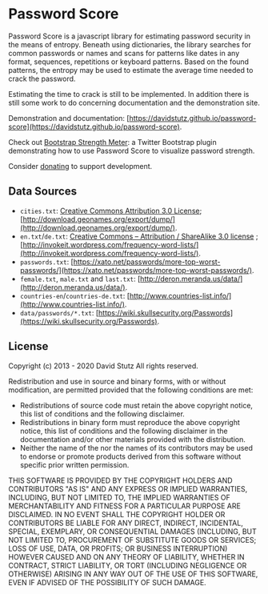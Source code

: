 # Password Score

Password Score is a javascript library for estimating password security in the means of entropy. Beneath using dictionaries, the library searches for common passwords or names and scans for patterns like dates in any format, sequences, repetitions or keyboard patterns. Based on the found patterns, the entropy may be used to estimate the average time needed to crack the password.

Estimating the time to crack is still to be implemented. In addition there is still some work to do concerning documentation and the demonstration site.
 
Demonstration and documentation: [https://davidstutz.github.io/password-score](https://davidstutz.github.io/password-score).

Check out [Bootstrap Strength Meter](https://github.com/davidstutz/bootstrap-strength-meter): a Twitter Bootstrap plugin demonstrating how to use Password Score to visualize password strength.

Consider [donating](https://davidstutz.de/donate/) to support development.

## Data Sources

* `cities.txt`: [Creative Commons Attribution 3.0 License](http://creativecommons.org/licenses/by/3.0/); [http://download.geonames.org/export/dump/](http://download.geonames.org/export/dump/).
* `en.txt`/`de.txt`: [Creative Commons – Attribution / ShareAlike 3.0 license](http://creativecommons.org/licenses/by-sa/3.0/) ; [http://invokeit.wordpress.com/frequency-word-lists/](http://invokeit.wordpress.com/frequency-word-lists/).
* `passwords.txt`: [https://xato.net/passwords/more-top-worst-passwords/](https://xato.net/passwords/more-top-worst-passwords/).
* `female.txt`, `male.txt` and `last.txt`: [http://deron.meranda.us/data/](http://deron.meranda.us/data/).
* `countries-en`/`countries-de.txt`: [http://www.countries-list.info/](http://www.countries-list.info/).
* `data/passwords/*.txt`: [https://wiki.skullsecurity.org/Passwords](https://wiki.skullsecurity.org/Passwords).

## License

Copyright (c) 2013 - 2020 David Stutz
All rights reserved.

Redistribution and use in source and binary forms, with or without modification, are permitted provided that the following conditions are met:

* Redistributions of source code must retain the above copyright notice, this list of conditions and the following disclaimer.
* Redistributions in binary form must reproduce the above copyright notice, this list of conditions and the following disclaimer in the documentation and/or other materials provided with the distribution.
* Neither the name of the <ORGANIZATION> nor the names of its contributors may be used to endorse or promote products derived from this software without specific prior written permission.

THIS SOFTWARE IS PROVIDED BY THE COPYRIGHT HOLDERS AND CONTRIBUTORS "AS IS" AND ANY EXPRESS OR IMPLIED WARRANTIES, INCLUDING, BUT NOT LIMITED TO, THE IMPLIED WARRANTIES OF MERCHANTABILITY AND FITNESS FOR A PARTICULAR PURPOSE ARE DISCLAIMED. IN NO EVENT SHALL THE COPYRIGHT HOLDER OR CONTRIBUTORS BE LIABLE FOR ANY DIRECT, INDIRECT, INCIDENTAL, SPECIAL, EXEMPLARY, OR CONSEQUENTIAL DAMAGES (INCLUDING, BUT NOT LIMITED TO, PROCUREMENT OF SUBSTITUTE GOODS OR SERVICES; LOSS OF USE, DATA, OR PROFITS; OR BUSINESS INTERRUPTION) HOWEVER CAUSED AND ON ANY THEORY OF LIABILITY, WHETHER IN CONTRACT, STRICT LIABILITY, OR TORT (INCLUDING NEGLIGENCE OR OTHERWISE) ARISING IN ANY WAY OUT OF THE USE OF THIS SOFTWARE, EVEN IF ADVISED OF THE POSSIBILITY OF SUCH DAMAGE.
